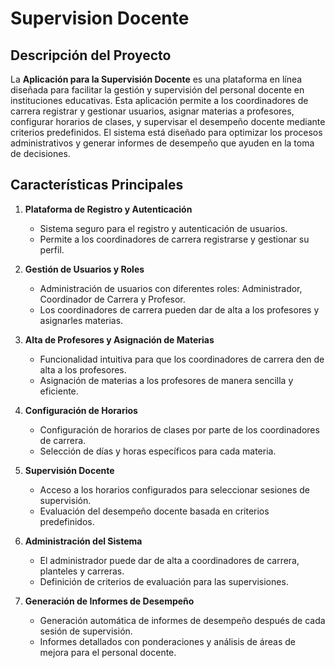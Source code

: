 # Supervision Docente

## Descripción del Proyecto

La **Aplicación para la Supervisión Docente** es una plataforma en línea diseñada para facilitar la gestión y supervisión del personal docente en instituciones educativas. Esta aplicación permite a los coordinadores de carrera registrar y gestionar usuarios, asignar materias a profesores, configurar horarios de clases, y supervisar el desempeño docente mediante criterios predefinidos. El sistema está diseñado para optimizar los procesos administrativos y generar informes de desempeño que ayuden en la toma de decisiones.

## Características Principales

1. **Plataforma de Registro y Autenticación**
   - Sistema seguro para el registro y autenticación de usuarios.
   - Permite a los coordinadores de carrera registrarse y gestionar su perfil.

2. **Gestión de Usuarios y Roles**
   - Administración de usuarios con diferentes roles: Administrador, Coordinador de Carrera y Profesor.
   - Los coordinadores de carrera pueden dar de alta a los profesores y asignarles materias.

3. **Alta de Profesores y Asignación de Materias**
   - Funcionalidad intuitiva para que los coordinadores de carrera den de alta a los profesores.
   - Asignación de materias a los profesores de manera sencilla y eficiente.

4. **Configuración de Horarios**
   - Configuración de horarios de clases por parte de los coordinadores de carrera.
   - Selección de días y horas específicos para cada materia.

5. **Supervisión Docente**
   - Acceso a los horarios configurados para seleccionar sesiones de supervisión.
   - Evaluación del desempeño docente basada en criterios predefinidos.

6. **Administración del Sistema**
   - El administrador puede dar de alta a coordinadores de carrera, planteles y carreras.
   - Definición de criterios de evaluación para las supervisiones.

7. **Generación de Informes de Desempeño**
   - Generación automática de informes de desempeño después de cada sesión de supervisión.
   - Informes detallados con ponderaciones y análisis de áreas de mejora para el personal docente.
